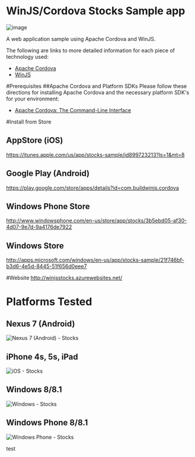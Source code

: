 WinJS/Cordova Stocks Sample app
=============

![image](https://cloud.githubusercontent.com/assets/1873511/3988947/4b1edc9c-28b4-11e4-8dd8-13f610eaab50.png)

A web application sample using Apache Cordova and WinJS.

The following are links to more detailed information for each piece of technology used:
* [Apache Cordova](http://cordova.apache.org/docs/en/3.4.0/guide_overview_index.md.html#Overview)
* [WinJS](http://try.buildwinjs.com)


#Prerequisites
##Apache Cordova and Platform SDKs
Please follow these directions for installing Apache Cordova and the necessary platform SDK's for your environment:
* [Apache Cordova: The Command-Line Interface](http://cordova.apache.org/docs/en/3.5.0/guide_cli_index.md.html#The%20Command-Line%20Interface)

#Install from Store
## AppStore (iOS)
https://itunes.apple.com/us/app/stocks-sample/id899723213?ls=1&mt=8

## Google Play (Android)
https://play.google.com/store/apps/details?id=com.buildwinjs.cordova

## Windows Phone Store
http://www.windowsphone.com/en-us/store/app/stocks/3b5ebd05-af30-4d07-9e7d-9a4176de7922 

## Windows Store 
http://apps.microsoft.com/windows/en-us/app/stocks-sample/21f746bf-b3d6-4e5d-8445-51f656d0eee7 

#Website
http://winjsstocks.azurewebsites.net/
 
# Platforms Tested
## Nexus 7 (Android)
![Nexus 7 (Android) - Stocks](https://cloud.githubusercontent.com/assets/1873511/3988791/f2240f96-28b2-11e4-8c63-df3a7a2b6662.png)
 
## iPhone 4s, 5s, iPad
![iOS - Stocks](https://cloud.githubusercontent.com/assets/1873511/3988822/3203c7aa-28b3-11e4-96ae-f0024ed3ed65.png)

## Windows 8/8.1
![Windows - Stocks](https://cloud.githubusercontent.com/assets/1873511/3988861/82f0d8a6-28b3-11e4-84f9-a7274cd0fa5e.png)

## Windows Phone 8/8.1
![Windows Phone - Stocks](https://cloud.githubusercontent.com/assets/1873511/3988886/b6aaa870-28b3-11e4-9b91-1775a69f92e6.png)

test
